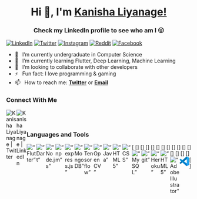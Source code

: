 <h1 align="center"> Hi 👋, I'm <a href="https://github.com/KanishaLiyanage?sub_confirmation=1">Kanisha Liyanage!</a></h1>
<h3 align="center">Check my LinkedIn profile to see who am I 😜</h3>

[![LinkedIn](https://img.shields.io/badge/LinkedIn-%230077B5.svg?logo=linkedin&logoColor=white)](https://linkedin.com/in/kanisha-liyanage)
[![Twitter](https://img.shields.io/badge/Twitter-%231DA1F2.svg?logo=Twitter&logoColor=white)](https://twitter.com/dilumkanisha)
[![Instagram](https://img.shields.io/badge/Instagram-%23E4405F.svg?logo=Instagram&logoColor=white)](https://instagram.com/kanisha_liyanage)
[![Reddit](https://img.shields.io/badge/Reddit-%23FF4500.svg?logo=Reddit&logoColor=white)](https://reddit.com/user/KanishaL)
[![Facebook](https://img.shields.io/badge/Facebook-%231877F2.svg?logo=Facebook&logoColor=white)](https://facebook.com/kanisha.liyanage)

- 🔭 &ensp;I’m currently undergraduate in Computer Science
- 🌱 &ensp;I’m currently learning Flutter, Deep Learning, Machine Learning
- 👯 &ensp;I’m looking to collaborate with other developers
- ⚡ &ensp;Fun fact: I love programming & gaming
- 📫 &ensp;How to reach me: [**Twitter**][twitter] or [**Email**][email]

### Connect With Me

[<img align="left" alt="Kanisha Liyanage | Twitter" width="28px" src="https://firebasestorage.googleapis.com/v0/b/web-johannesmilke.appspot.com/o/other%2Fsocial%2Ftwitter.png?alt=media" />][twitter]
[<img align="left" alt="Kanisha Liyanage | LinkedIn" width="28px" src="https://firebasestorage.googleapis.com/v0/b/web-johannesmilke.appspot.com/o/other%2Fsocial%2Flinkedin.png?alt=media" />][linkedin]

<!--[<img align="left" alt="Johannes Milke | Instagram" width="28px" src="https://firebasestorage.googleapis.com/v0/b/web-johannesmilke.appspot.com/o/other%2Fsocial%2Finstagram.png?alt=media" />][instagram]
[<img align="left" alt="Johannes Milke | Facebook" width="28px" src="https://firebasestorage.googleapis.com/v0/b/web-johannesmilke.appspot.com/o/other%2Fsocial%2Ffacebook.png?alt=media" />][facebook]
[<img align="left" alt="Johannes Milke | Medium" width="28px" src="https://firebasestorage.googleapis.com/v0/b/web-johannesmilke.appspot.com/o/other%2Fsocial%2Fmedium.png?alt=media" />][medium] -->


<br />
<br />

### Languages and Tools
[<img align="left" alt=“Flutter” width="26px" src="https://www.vectorlogo.zone/logos/flutterio/flutterio-icon.svg" />
[<img align="left" alt=“Dart” width="26px" src="https://www.vectorlogo.zone/logos/dartlang/dartlang-icon.svg" />]
[<img align="left" alt=“Node.js” width="26px" src="https://www.vectorlogo.zone/logos/nodejs/nodejs-ar21.svg" />]
[<img align="left" alt=“npm” width="26px" src="https://www.vectorlogo.zone/logos/npmjs/npmjs-icon.svg" />]
[<img align="left" alt=“express.js” width="26px" src="https://www.vectorlogo.zone/logos/expressjs/expressjs-icon.svg" />]
[<img align="left" alt=“MongoDB” width="26px" src="https://www.vectorlogo.zone/logos/mongodb/mongodb-icon.svg" />]
[<img align="left" alt=“Tensorflow” width="26px" src="https://www.vectorlogo.zone/logos/tensorflow/tensorflow-icon.svg" />]
[<img align="left" alt=“OpenCV” width="26px" src="https://www.vectorlogo.zone/logos/opencv/opencv-icon.svg" />]
[<img align="left" alt=“Java” width="26px" src="https://www.vectorlogo.zone/logos/java/java-icon.svg" />]
[<img align="left" alt=“HTML5” width="26px" src="https://www.vectorlogo.zone/logos/w3_html5/w3_html5-icon.svg" />]
[<img align="left" alt=“CSS” width="26px" src="https://www.vectorlogo.zone/logos/w3_css/w3_css-official.svg" />]
[<img align="left" alt=“MySQL” width="26px" src="https://www.vectorlogo.zone/logos/mysql/mysql-ar21.svg" />]
[<img align="left" alt=“git” width="26px" src="https://www.vectorlogo.zone/logos/git-scm/git-scm-icon.svg" />]
[<img align="left" alt=“Heroku” width="26px" src="https://www.vectorlogo.zone/logos/heroku/heroku-icon.svg" />]
[<img align="left" alt=“HTML5” width="26px" src="https://www.vectorlogo.zone/logos/w3_html5/w3_html5-icon.svg" />]
[<img align="left" alt=“AdobeIllustrator” width="26px" src="https://www.vectorlogo.zone/logos/adobe_illustrator/adobe_illustrator-icon.svg" />]
[<img align="left" alt=“Github” width="26px" src="https://raw.githubusercontent.com/github/explore/80688e429a7d4ef2fca1e82350fe8e3517d3494d/topics/visual-studio-code/visual-studio-code.png" />]


[twitter]: https://twitter.com/dilumkanisha
[linkedin]: https://linkedin.com/in/kanisha-liyanage
[github]: https://github.com/KanishaLiyanage
[instagram]: https://instagram.com/kanisha_liyanage
[facebook]: https://facebook.com/kanisha.liyanage
[email]: mailto:kanishaliyanage.dev@gmail.com
